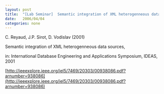 ```yaml
---
layout: post
title:  "[Lab Seminar]  Semantic integration of XML heterogenneous data sources "
date:   2006/04/04
categories: none
---
```






C. Reyaud, J.P. Sirot, D. Vodislav (2001)

Semantic integration of XML heterogenneous data sources,

in: International Database Engineering and Applications Symposium, IDEAS, 2001



[http://ieeexplore.ieee.org/iel5/7469/20303/00938086.pdf?arnumber=938086](http://ieeexplore.ieee.org/iel5/7469/20303/00938086.pdf?arnumber=938086)



 

